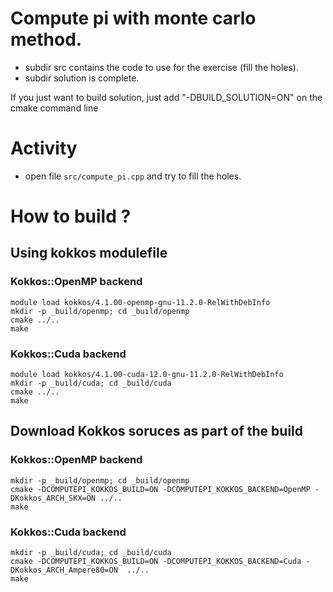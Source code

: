 # Compute pi with monte carlo method.

- subdir src contains the code to use for the exercise (fill the holes).
- subdir solution is complete.

If you just want to build solution, just add "-DBUILD_SOLUTION=ON" on the cmake command line

# Activity

- open file `src/compute_pi.cpp` and try to fill the holes.

# How to build ?

## Using kokkos modulefile

### Kokkos::OpenMP backend

```shell
module load kokkos/4.1.00-openmp-gnu-11.2.0-RelWithDebInfo
mkdir -p _build/openmp; cd _build/openmp
cmake ../..
make
```

### Kokkos::Cuda backend

```shell
module load kokkos/4.1.00-cuda-12.0-gnu-11.2.0-RelWithDebInfo
mkdir -p _build/cuda; cd _build/cuda
cmake ../..
make
```

## Download Kokkos soruces as part of the build

### Kokkos::OpenMP backend

```shell
mkdir -p _build/openmp; cd _build/openmp
cmake -DCOMPUTEPI_KOKKOS_BUILD=ON -DCOMPUTEPI_KOKKOS_BACKEND=OpenMP -DKokkos_ARCH_SKX=ON ../..
make
```

### Kokkos::Cuda backend

```shell
mkdir -p _build/cuda; cd _build/cuda
cmake -DCOMPUTEPI_KOKKOS_BUILD=ON -DCOMPUTEPI_KOKKOS_BACKEND=Cuda -DKokkos_ARCH_Ampere80=ON  ../..
make
```
